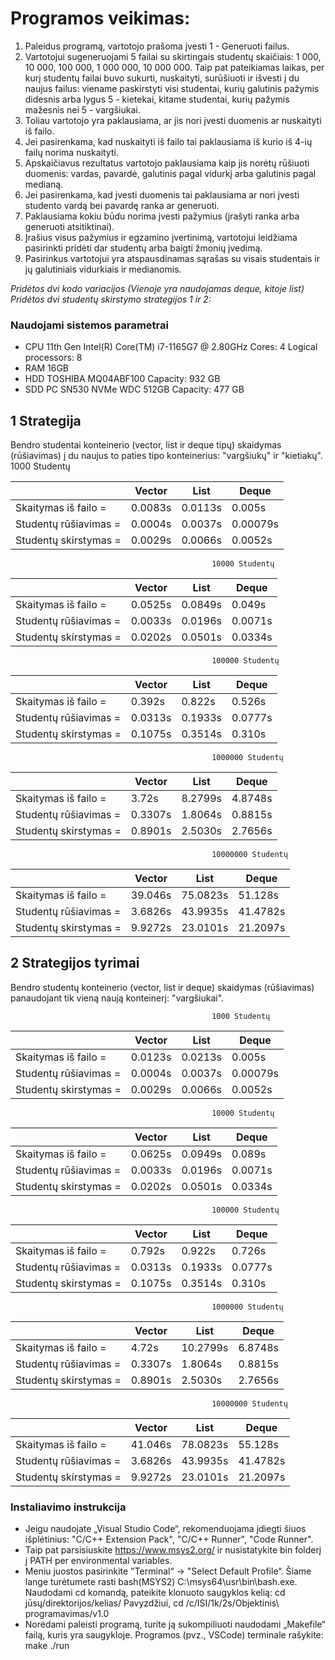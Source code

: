 # Programos veikimas: 
1. Paleidus programą, vartotojo prašoma įvesti 1 - Generuoti failus.
2. Vartotojui sugeneruojami 5 failai su skirtingais studentų skaičiais: 1 000, 10 000, 100 000, 1 000 000, 10 000 000. Taip pat pateikiamas laikas, per kurį studentų failai buvo sukurti, nuskaityti, surūšiuoti ir išvesti į du naujus failus: viename paskirstyti visi studentai, kurių galutinis pažymis didesnis arba lygus 5 - kietekai, kitame studentai, kurių pažymis mažesnis nei 5 - vargšiukai.
3. Toliau vartotojo yra paklausiama, ar jis nori įvesti duomenis ar nuskaityti iš failo.
4. Jei pasirenkama, kad nuskaityti iš failo tai paklausiama iš kurio iš 4-ių failų norima nuskaityti.
5. Apskaičiavus rezultatus vartotojo paklausiama kaip jis norėtų rūšiuoti duomenis: vardas, pavardė, galutinis pagal vidurkį arba galutinis pagal medianą. 
6. Jei pasirenkama, kad įvesti duomenis tai paklausiama ar nori įvesti studento vardą bei pavardę ranka ar generuoti.
7. Paklausiama kokiu būdu norima įvesti pažymius (įrašyti ranka arba generuoti atsitiktinai).
8. Įrašius visus pažymius ir egzamino įvertinimą, vartotojui leidžiama pasirinkti pridėti dar studentų arba baigti žmonių įvedimą.
9. Pasirinkus vartotojui yra atspausdinamas sąrašas su visais studentais ir jų galutiniais vidurkiais ir medianomis.

*Pridėtos dvi kodo variacijos (Vienoje yra naudojamas deque, kitoje list)* 
*Pridėtos dvi studentų skirstymo strategijos 1 ir 2:*
### Naudojami sistemos parametrai
- CPU 11th Gen Intel(R) Core(TM) i7-1165G7 @ 2.80GHz Cores:	4 Logical processors:	8
- RAM 16GB
- HDD TOSHIBA MQ04ABF100 Capacity:	932 GB
- SDD PC SN530 NVMe WDC 512GB Capacity:	477 GB

## 1 Strategija
Bendro studentai konteinerio (vector, list ir deque tipų) skaidymas (rūšiavimas) į du naujus to paties tipo konteinerius: "vargšiukų" ir "kietiakų".
                                                  1000 Studentų

|                       | Vector                     | List                          | Deque                         |
|-----------------------|----------------------------|-------------------------------|-------------------------------|
| Skaitymas iš failo =  | 0.0083s                    | 0.0113s                       | 0.005s                        |
| Studentų rūšiavimas = | 0.0004s                    | 0.0037s                            | 0.00079s                       |
| Studentų skirstymas = | 0.0029s                    | 0.0066s                       | 0.0052s                       |

                                                 10000 Studentų

|                       | Vector                        | List                          | Deque                         |
|-----------------------|-------------------------------|-------------------------------|-------------------------------|
| Skaitymas iš failo =  | 0.0525s                       | 0.0849s                       | 0.049s                        |
| Studentų rūšiavimas = | 0.0033s                       | 0.0196s                        | 0.0071s                       |
| Studentų skirstymas = | 0.0202s                       | 0.0501s                       | 0.0334s                       |

                                                 100000 Studentų

|                       | Vector                        | List                          | Deque                         |
|-----------------------|-------------------------------|-------------------------------|-------------------------------|
| Skaitymas iš failo =  | 0.392s                        | 0.822s                        | 0.526s                        |
| Studentų rūšiavimas = | 0.0313s                       | 0.1933s                       | 0.0777s                       |
| Studentų skirstymas = | 0.1075s                       | 0.3514s                       | 0.310s                        |

                                                 1000000 Studentų

|                       | Vector                        | List                          | Deque                         |
|-----------------------|-------------------------------|-------------------------------|-------------------------------|
| Skaitymas iš failo =  | 3.72s                         | 8.2799s                       | 4.8748s                       |
| Studentų rūšiavimas = | 0.3307s                       | 1.8064s                       | 0.8815s                       |
| Studentų skirstymas = | 0.8901s                       | 2.5030s                       | 2.7656s                       |

                                                 10000000 Studentų

|                       | Vector                        | List                          | Deque                         |
|-----------------------|-------------------------------|-------------------------------|-------------------------------|
| Skaitymas iš failo =  | 39.046s                       | 75.0823s                      | 51.128s                      |
| Studentų rūšiavimas = | 3.6826s                       | 43.9935s                      | 41.4782s                       |
| Studentų skirstymas = | 9.9272s                       | 23.0101s                       | 21.2097s                      |

## 2 Strategijos tyrimai
Bendro studentų konteinerio (vector, list ir deque) skaidymas (rūšiavimas) panaudojant tik vieną naują konteinerį: "vargšiukai". 

                                                 1000 Studentų

|                       | Vector                     | List                          | Deque                         |
|-----------------------|----------------------------|-------------------------------|-------------------------------|
| Skaitymas iš failo =  | 0.0123s                    | 0.0213s                       | 0.005s                        |
| Studentų rūšiavimas = | 0.0004s                    | 0.0037s                            | 0.00079s                       |
| Studentų skirstymas = | 0.0029s                    | 0.0066s                       | 0.0052s                       |

                                                 10000 Studentų

|                       | Vector                        | List                          | Deque                         |
|-----------------------|-------------------------------|-------------------------------|-------------------------------|
| Skaitymas iš failo =  | 0.0625s                       | 0.0949s                       | 0.089s                        |
| Studentų rūšiavimas = | 0.0033s                       | 0.0196s                        | 0.0071s                       |
| Studentų skirstymas = | 0.0202s                       | 0.0501s                       | 0.0334s                       |

                                                 100000 Studentų

|                       | Vector                        | List                          | Deque                         |
|-----------------------|-------------------------------|-------------------------------|-------------------------------|
| Skaitymas iš failo =  | 0.792s                        | 0.922s                        | 0.726s                        |
| Studentų rūšiavimas = | 0.0313s                       | 0.1933s                       | 0.0777s                       |
| Studentų skirstymas = | 0.1075s                       | 0.3514s                       | 0.310s                        |

                                                 1000000 Studentų

|                       | Vector                        | List                          | Deque                         |
|-----------------------|-------------------------------|-------------------------------|-------------------------------|
| Skaitymas iš failo =  | 4.72s                         | 10.2799s                       | 6.8748s                       |
| Studentų rūšiavimas = | 0.3307s                       | 1.8064s                       | 0.8815s                       |
| Studentų skirstymas = | 0.8901s                       | 2.5030s                       | 2.7656s                       |

                                                 10000000 Studentų

|                       | Vector                        | List                          | Deque                         |
|-----------------------|-------------------------------|-------------------------------|-------------------------------|
| Skaitymas iš failo =  | 41.046s                       | 78.0823s                      | 55.128s                      |
| Studentų rūšiavimas = | 3.6826s                       | 43.9935s                      | 41.4782s                       |
| Studentų skirstymas = | 9.9272s                       | 23.0101s                       | 21.2097s                      |



### Instaliavimo instrukcija
- Jeigu naudojate „Visual Studio Code“, rekomenduojama įdiegti šiuos išplėtinius:
"C/C++ Extension Pack", "C/C++ Runner", "Code Runner".
- Taip pat parsisiuskite https://www.msys2.org/ ir nusistatykite bin folderį į PATH per environmental variables.
- Meniu juostos pasirinkite "Terminal“ -> "Select Default Profile“. Šiame lange turėtumete rasti bash(MSYS2) C:\msys64\usr\bin\bash.exe.
Naudodami cd komandą, pateikite klonuoto saugyklos kelią: cd jūsų/direktorijos/kelias/
Pavyzdžiui, cd /c/ISI/1k/2s/Objektinis\ programavimas/v1.0
- Norėdami paleisti programą, turite ją sukompiliuoti naudodami „Makefile“ failą, kuris yra saugykloje. Programos (pvz., VSCode) terminale rašykite:
make
./run
